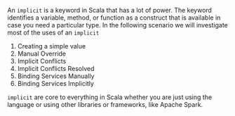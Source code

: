 An `implicit` is a keyword in Scala that has a lot of power.  The keyword identifies a variable, method, or function as a construct that is available in case you need a particular type.  In the following scenario we will investigate most of the uses of an `implicit`

1. Creating a simple value
2. Manual Override
3. Implicit Conflicts
4. Implicit Conflicts Resolved
5. Binding Services Manually
6. Binding Services Implicitly

`implicit` are core to everything in Scala whether you are just using the language or using other libraries or frameworks, like Apache Spark. 